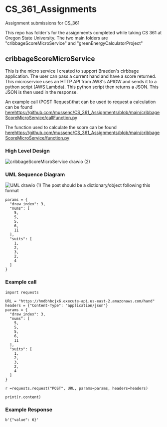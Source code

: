 # CS_361_Assignments
Assignment submissions for CS_361

This repo has folder's for the assignments completed while taking CS 361 at Oregon State University. The two main folders are "cribbageScoreMicroService" and "greenEnergyCalculatorProject"

## cribbageScoreMicroService

This is the micro service I created to support Braeden's cirbbage application. The user can pass a current hand and have a score returned. This microservice uses an HTTP API from AWS's APIGW and sends it to a python script (AWS Lambda). This python script then returns a JSON. This JSON is then used in the response. 

An example call (POST Request)that can be used to request a calculation can be found [here](https://github.com/mussenc/CS_361_Assignments/blob/main/cribbageScoreMicroService/callFunction.py)https://github.com/mussenc/CS_361_Assignments/blob/main/cribbageScoreMicroService/callFunction.py

The function used to calculate the score can be found [here](https://github.com/mussenc/CS_361_Assignments/blob/main/cribbageScoreMicroService/function.py)https://github.com/mussenc/CS_361_Assignments/blob/main/cribbageScoreMicroService/function.py

### High Level Design
![cribbageScoreMicroService drawio (2)](https://github.com/mussenc/CS_361_Assignments/assets/97072724/adeafcfd-afbc-4ad5-b228-9daea5ae5cb9)


### UML Sequence Diagram

![UML drawio (1)](https://github.com/mussenc/CS_361_Assignments/assets/97072724/951ab617-e510-42db-b0e1-facad10d3c60)
The post should be a dictionary/object following this format
```
params = {
  "draw_index": 3,
  "nums": [
    5,
    5,
    5,
    6,
    11
  ],
  "suits": [
    1,
    2,
    3,
    2,
    4
  ]
}
```

### Example call
```
import requests

URL = "https://hndbhbcjx6.execute-api.us-east-2.amazonaws.com/hand"
headers = {"Content-Type": "application/json"}
params = {
  "draw_index": 3,
  "nums": [
    5,
    5,
    5,
    6,
    11
  ],
  "suits": [
    1,
    2,
    3,
    2,
    4
  ]
}

r =requests.request("POST", URL, params=params, headers=headers)

print(r.content)
```

### Example Response
```
b'{"value": 6}'
```
